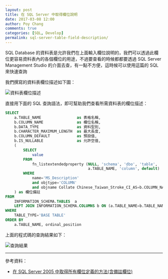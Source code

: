 ```yaml
---
layout: post
title: 在 SQL Server 中取得欄位說明
date: 2017-03-08 12:00
author: Poy Chang
comments: true
categories: [SQL, Develop]
permalink: sql-server-table-field-description/
---
```


SQL Database 的資料表是允許我們在上面輸入欄位說明的，我們可以透過此欄位更容易資料表內的各個欄位的用途，不過要查看的時候都都要透過 SQL Server Management Studio 的介面去查，有一點不方便，這時候可以使用這篇的 SQL 來快速查詢

我們撰寫的資料表欄位描述如下圖：

![資料表欄位描述](http://i.imgur.com/nekiVPl.png)

直接用下面的 SQL 查詢語法，即可幫助我們查看所需資料表的欄位描述：

```sql
SELECT
    a.TABLE_NAME                as 表格名稱,
    b.COLUMN_NAME               as 欄位名稱,
    b.DATA_TYPE                 as 資料型別,
    b.CHARACTER_MAXIMUM_LENGTH  as 最大長度,
    b.COLUMN_DEFAULT            as 預設值,
    b.IS_NULLABLE               as 允許空值,
    (
        SELECT
            value
        FROM
            fn_listextendedproperty (NULL, 'schema', 'dbo', 'table', 
                                     a.TABLE_NAME, 'column', default)
        WHERE
            name='MS_Description' 
            and objtype='COLUMN' 
            and objname Collate Chinese_Taiwan_Stroke_CI_AS=b.COLUMN_NAME
    ) as 欄位備註
FROM
    INFORMATION_SCHEMA.TABLES  a
    LEFT JOIN INFORMATION_SCHEMA.COLUMNS b ON (a.TABLE_NAME=b.TABLE_NAME)
WHERE
    TABLE_TYPE='BASE TABLE'
ORDER BY
    a.TABLE_NAME, ordinal_position
```

上面的程式碼的查詢結果如下：

![查詢結果](http://i.imgur.com/IkxLspS.png)

----------

參考資料：

* [在 SQL Server 2005 中取得所有欄位定義的方法(含備註欄位)](http://blog.miniasp.com/post/2007/11/05/How-to-get-detailed-Data-Dictionary-in-SQL-Server-2005.aspx)